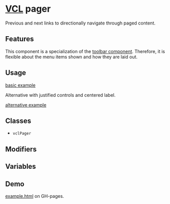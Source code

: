 # [VCL](https://vcl.github.io/) pager

Previous and next links to directionally navigate through paged content.

## Features

This component is a specialization of the
[toolbar component](https://github.com/vcl/toolbar).
Therefore, it is flexible about the menu items shown and how
they are laid out.

## Usage

[basic example](/demo/example-basic.html)

Alternative with justified controls and centered label.

[alternative example](/demo/example-alternative.html)

## Classes

- `vclPager`

## Modifiers

## Variables

## Demo

[example.html](/demo/example.html) on GH-pages.
